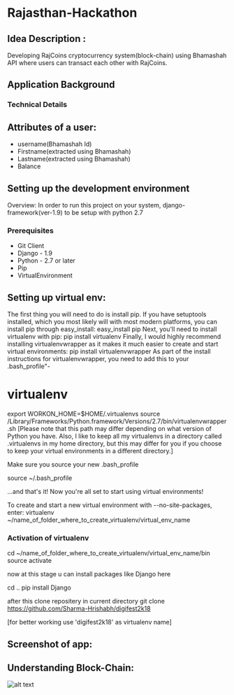 # Rajasthan-Hackathon
## Idea Description :
Developing RajCoins cryptocurrency system(block-chain) using Bhamashah API where users can transact each other with RajCoins. 
## Application Background
### Technical Details
## Attributes of a user:
- username(Bhamashah Id)
- Firstname(extracted using Bhamashah)
- Lastname(extracted using Bhamashah)
- Balance

## Setting up the development environment
Overview:
In order to run this project on your system, django-framework(ver-1.9) to be setup with python 2.7 

### Prerequisites
- Git Client
- Django - 1.9
- Python - 2.7 or later
- Pip
- VirtualEnvironment

## Setting up virtual env:
The first thing you will need to do is install pip. If you have setuptools installed, which you most likely will with most modern platforms, you can install pip through easy_install:
easy_install pip
Next, you'll need to install virtualenv with pip:
pip install virtualenv
Finally, I would highly recommend installing virtualenvwrapper as it makes it much easier to create and start virtual environments:
pip install virtualenvwrapper
As part of the install instructions for virtualenvwrapper, you need to add this to your .bash_profile"-
 # virtualenv
export WORKON_HOME=$HOME/.virtualenvs
source /Library/Frameworks/Python.framework/Versions/2.7/bin/virtualenvwrapper.sh
[Please note that this path may differ depending on what version of Python you have. 
Also, I like to keep all my virtualenvs in a directory called .virtualenvs in my home directory, 
but this may differ for you if you choose to keep your virtual environments in a different directory.]

Make sure you source your new .bash_profile

source ~/.bash_profile

...and that's it! Now you're all set to start using virtual environments!

To create and start a new virtual environment with --no-site-packages, enter:
virtualenv ~/name_of_folder_where_to_create_virtualenv/virtual_env_name

### Activation of virtualenv
cd ~/name_of_folder_where_to_create_virtualenv/virtual_env_name/bin
source activate


now at this stage u can install packages like Django here

cd ..
pip install Django

after this clone repositery in current directory
git clone https://github.com/Sharma-Hrishabh/digifest2k18

[for better working use 'digifest2k18' as virtualenv name]


## Screenshot of app:







## Understanding Block-Chain:
![alt text](http://url/to/img.png)

